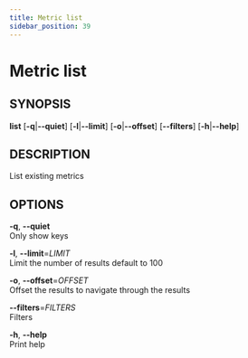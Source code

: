 ```yaml
---
title: Metric list
sidebar_position: 39
---
```


# Metric list

## SYNOPSIS

**list** \[**-q**\|**--quiet**\] \[**-l**\|**--limit**\]
\[**-o**\|**--offset**\] \[**--filters**\] \[**-h**\|**--help**\]

## DESCRIPTION

List existing metrics

## OPTIONS

**-q**, **--quiet**  
Only show keys

**-l**, **--limit**=*LIMIT*  
Limit the number of results default to 100

**-o**, **--offset**=*OFFSET*  
Offset the results to navigate through the results

**--filters**=*FILTERS*  
Filters

**-h**, **--help**  
Print help
